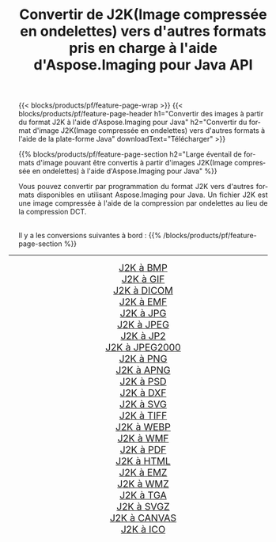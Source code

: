 ﻿---
title: Convertir de J2K(Image compressée en ondelettes) vers d'autres formats pris en charge à l'aide d'Aspose.Imaging pour Java API 
weight: 3920
url: /fr/java/conversion/from/j2k 
lang: fr
langdirlevel: 2
locales: zh-hans,ja,it,ru,de,es,fr,nl,id,lt,pl,pt,vi,tr,ko,zh-hant,ar,hi,th,sv,cs,uk,he
description: Aspose.Imaging peut facilement convertir de J2K(Image compressée en ondelettes) vers d'autres formats à l'aide de la plate-forme Java
---

{{< blocks/products/pf/feature-page-wrap >}}
{{< blocks/products/pf/feature-page-header h1="Convertir des images à partir du format J2K à l'aide d'Aspose.Imaging pour Java" h2="Convertir du format d'image J2K(Image compressée en ondelettes) vers d'autres formats à l'aide de la plate-forme Java" downloadText="Télécharger" >}}


{{% blocks/products/pf/feature-page-section  h2="Large éventail de formats d'image pouvant être convertis à partir d'images J2K(Image compressée en ondelettes) à l'aide d'Aspose.Imaging pour Java" %}}
<p align=justify>Vous pouvez convertir par programmation du format J2K vers d'autres formats disponibles en utilisant
Aspose.Imaging pour Java. Un fichier J2K est une image compressée à l'aide de la compression par ondelettes au lieu de la compression DCT.</p>
<br/>
Il y a les conversions suivantes à bord :
{{% /blocks/products/pf/feature-page-section %}}
<div class="container-fluid productfamilypage bg-gray">
    <div class="convertypes bg-gray agp-content section">
        <div class="container">
		<hr style="margin-left:-20px;"/>
		<div class="row other-converters" style="gap: 10px;font-size: 19px;text-align:center;">
		    <div class='col-md-2 other-converter remove-lp remove-rp'><a href="/imaging/fr/java/conversion/j2k-to-bmp" style="padding:15px;">J2K à BMP</a></div><div class='col-md-2 other-converter remove-lp remove-rp'><a href="/imaging/fr/java/conversion/j2k-to-gif" style="padding:15px;">J2K à GIF</a></div><div class='col-md-2 other-converter remove-lp remove-rp'><a href="/imaging/fr/java/conversion/j2k-to-dicom" style="padding:15px;">J2K à DICOM</a></div><div class='col-md-2 other-converter remove-lp remove-rp'><a href="/imaging/fr/java/conversion/j2k-to-emf" style="padding:15px;">J2K à EMF</a></div><div class='col-md-2 other-converter remove-lp remove-rp'><a href="/imaging/fr/java/conversion/j2k-to-jpg" style="padding:15px;">J2K à JPG</a></div><div class='col-md-2 other-converter remove-lp remove-rp'><a href="/imaging/fr/java/conversion/j2k-to-jpeg" style="padding:15px;">J2K à JPEG</a></div><div class='col-md-2 other-converter remove-lp remove-rp'><a href="/imaging/fr/java/conversion/j2k-to-jp2" style="padding:15px;">J2K à JP2</a></div><div class='col-md-2 other-converter remove-lp remove-rp'><a href="/imaging/fr/java/conversion/j2k-to-jpeg2000" style="padding:15px;">J2K à JPEG2000</a></div><div class='col-md-2 other-converter remove-lp remove-rp'><a href="/imaging/fr/java/conversion/j2k-to-png" style="padding:15px;">J2K à PNG</a></div><div class='col-md-2 other-converter remove-lp remove-rp'><a href="/imaging/fr/java/conversion/j2k-to-apng" style="padding:15px;">J2K à APNG</a></div><div class='col-md-2 other-converter remove-lp remove-rp'><a href="/imaging/fr/java/conversion/j2k-to-psd" style="padding:15px;">J2K à PSD</a></div><div class='col-md-2 other-converter remove-lp remove-rp'><a href="/imaging/fr/java/conversion/j2k-to-dxf" style="padding:15px;">J2K à DXF</a></div><div class='col-md-2 other-converter remove-lp remove-rp'><a href="/imaging/fr/java/conversion/j2k-to-svg" style="padding:15px;">J2K à SVG</a></div><div class='col-md-2 other-converter remove-lp remove-rp'><a href="/imaging/fr/java/conversion/j2k-to-tiff" style="padding:15px;">J2K à TIFF</a></div><div class='col-md-2 other-converter remove-lp remove-rp'><a href="/imaging/fr/java/conversion/j2k-to-webp" style="padding:15px;">J2K à WEBP</a></div><div class='col-md-2 other-converter remove-lp remove-rp'><a href="/imaging/fr/java/conversion/j2k-to-wmf" style="padding:15px;">J2K à WMF</a></div><div class='col-md-2 other-converter remove-lp remove-rp'><a href="/imaging/fr/java/conversion/j2k-to-pdf" style="padding:15px;">J2K à PDF</a></div><div class='col-md-2 other-converter remove-lp remove-rp'><a href="/imaging/fr/java/conversion/j2k-to-html" style="padding:15px;">J2K à HTML</a></div><div class='col-md-2 other-converter remove-lp remove-rp'><a href="/imaging/fr/java/conversion/j2k-to-emz" style="padding:15px;">J2K à EMZ</a></div><div class='col-md-2 other-converter remove-lp remove-rp'><a href="/imaging/fr/java/conversion/j2k-to-wmz" style="padding:15px;">J2K à WMZ</a></div><div class='col-md-2 other-converter remove-lp remove-rp'><a href="/imaging/fr/java/conversion/j2k-to-tga" style="padding:15px;">J2K à TGA</a></div><div class='col-md-2 other-converter remove-lp remove-rp'><a href="/imaging/fr/java/conversion/j2k-to-svgz" style="padding:15px;">J2K à SVGZ</a></div><div class='col-md-2 other-converter remove-lp remove-rp'><a href="/imaging/fr/java/conversion/j2k-to-canvas" style="padding:15px;">J2K à CANVAS</a></div><div class='col-md-2 other-converter remove-lp remove-rp'><a href="/imaging/fr/java/conversion/j2k-to-ico" style="padding:15px;">J2K à ICO</a></div>
                </div>
        </div>
    </div>
</div>
<br/>

